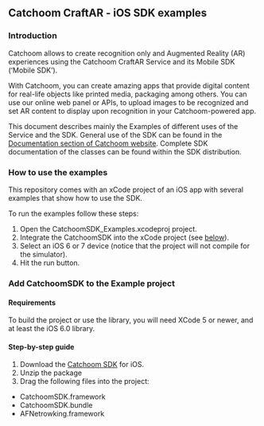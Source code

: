 ## Catchoom CraftAR - iOS SDK examples

### Introduction

Catchoom allows to create recognition only and Augmented Reality (AR)
experiences using the Catchoom CraftAR Service and its Mobile SDK (‘Mobile SDK’).

With Catchoom, you can create amazing apps that provide digital content
for real-life objects like printed media, packaging among others. You
can use our online web panel or APIs, to upload images to be recognized and set
AR content to display upon recognition in your Catchoom-powered
app.

This document describes mainly the Examples of different uses of the Service and the SDK.
General use of the SDK can be found in the [Documentation section of Catchoom website](http://catchoom.com/documentation/sdk/ios/). Complete SDK documentation of the
classes can be found within the SDK distribution.

### How to use the examples

This repository comes with an xCode project of an iOS app with several
examples that show how to use the SDK.

To run the examples follow these steps:
 1.  Open the CatchoomSDK_Examples.xcodeproj project.
 2.  Integrate the CatchoomSDK into the xCode project (see [below](#step-by-step-guide)).
 3.  Select an iOS 6 or 7 device (notice that the project will not
     compile for the simulator).
 4.  Hit the run button.


### Add CatchoomSDK to the Example project

#### Requirements

To build the project or use the library, you will need XCode 5 or newer,
and at least the iOS 6.0 library.

#### Step-by-step guide
1.  Download the [Catchoom SDK](http://catchoom.com/product/mobile-sdk/) for iOS.
2.  Unzip the package
3.  Drag the following files into the project:
 * CatchoomSDK.framework
 * CatchoomSDK.bundle
 * AFNetrowking.framework

